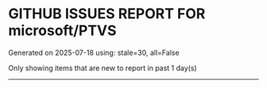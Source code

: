 
# GITHUB ISSUES REPORT FOR microsoft/PTVS


Generated on 2025-07-18 using: stale=30, all=False


Only showing items that are new to report in past 1 day(s)


---




















